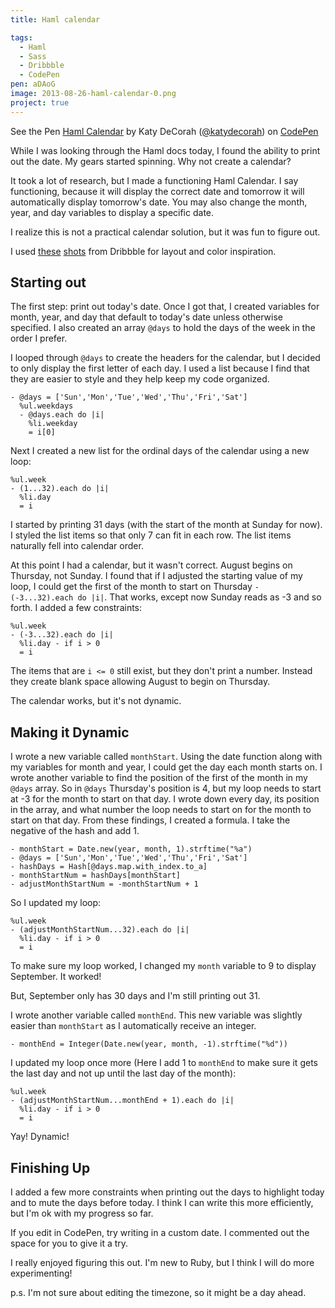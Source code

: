 ```yaml
---
title: Haml calendar

tags:
  - Haml
  - Sass
  - Dribbble
  - CodePen
pen: aDAoG
image: 2013-08-26-haml-calendar-0.png
project: true
---
```


<p data-height="400" data-theme-id="97" data-slug-hash="aDAoG" data-user="katydecorah" data-default-tab="result" class='codepen'>See the Pen <a href='http://codepen.io/katydecorah/pen/aDAoG'>Haml Calendar</a> by Katy DeCorah (<a href='http://codepen.io/katydecorah'>@katydecorah</a>) on <a href='http://codepen.io'>CodePen</a></p>

While I was looking through the Haml docs today, I found the ability to print out the date. My gears started spinning. Why not create a calendar?

It took a lot of research, but I made a functioning Haml Calendar. I say functioning, because it will display the correct date and tomorrow it will automatically display tomorrow's date. You may also change the month, year, and day variables to display a specific date.

I realize this is not a practical calendar solution, but it was fun to figure out.

I used [these](http://dribbble.com/shots/1054042--Freebie-Calendar-Window?list=searches&tag=calendar) [shots](http://dribbble.com/shots/1054880-My-Birfday-Calendar) from Dribbble for layout and color inspiration.

## Starting out

The first step: print out today's date. Once I got that, I created variables for month, year, and day that default to today's date unless otherwise specified. I also created an array `@days` to hold the days of the week in the order I prefer.

I looped through `@days` to create the headers for the calendar, but I decided to only display the first letter of each day. I used a list because I find that they are easier to style and they help keep my code organized.

```haml
- @days = ['Sun','Mon','Tue','Wed','Thu','Fri','Sat']
  %ul.weekdays
  - @days.each do |i|
    %li.weekday
    = i[0]
```

Next I created a new list for the ordinal days of the calendar using a new loop:

```haml
%ul.week
- (1...32).each do |i|
  %li.day
  = i
```

I started by printing 31 days (with the start of the month at Sunday for now). I styled the list items so that only 7 can fit in each row. The list items naturally fell into calendar order.

At this point I had a calendar, but it wasn't correct. August begins on Thursday, not Sunday. I found that if I adjusted the starting value of my loop, I could get the first of the month to start on Thursday `- (-3...32).each do |i|`. That works, except now Sunday reads as -3 and so forth. I added a few constraints:

```haml
%ul.week
- (-3...32).each do |i|
  %li.day - if i > 0
  = i
```

The items that are `i <= 0` still exist, but they don't print a number. Instead they create blank space allowing August to begin on Thursday.

The calendar works, but it's not dynamic.

## Making it Dynamic

I wrote a new variable called `monthStart`. Using the date function along with my variables for month and year, I could get the day each month starts on. I wrote another variable to find the position of the first of the month in my `@days` array. So in `@days` Thursday's position is 4, but my loop needs to start at -3 for the month to start on that day. I wrote down every day, its position in the array, and what number the loop needs to start on for the month to start on that day. From these findings, I created a formula. I take the negative of the hash and add 1.

```haml
- monthStart = Date.new(year, month, 1).strftime("%a")
- @days = ['Sun','Mon','Tue','Wed','Thu','Fri','Sat']
- hashDays = Hash[@days.map.with_index.to_a]
- monthStartNum = hashDays[monthStart]
- adjustMonthStartNum = -monthStartNum + 1
```

So I updated my loop:

```haml
%ul.week
- (adjustMonthStartNum...32).each do |i|
  %li.day - if i > 0
  = i
```

To make sure my loop worked, I changed my `month` variable to 9 to display September. It worked!

But, September only has 30 days and I'm still printing out 31.

I wrote another variable called `monthEnd`. This new variable was slightly easier than `monthStart` as I automatically receive an integer.

```haml
- monthEnd = Integer(Date.new(year, month, -1).strftime("%d"))
```

I updated my loop once more (Here I add 1 to `monthEnd` to make sure it gets the last day and not up until the last day of the month):

```haml
%ul.week
- (adjustMonthStartNum...monthEnd + 1).each do |i|
  %li.day - if i > 0
  = i
```

Yay! Dynamic!

## Finishing Up

I added a few more constraints when printing out the days to highlight today and to mute the days before today. I think I can write this more efficiently, but I'm ok with my progress so far.

If you edit in CodePen, try writing in a custom date. I commented out the space for you to give it a try.

I really enjoyed figuring this out. I'm new to Ruby, but I think I will do more experimenting!

p.s. I'm not sure about editing the timezone, so it might be a day ahead.
